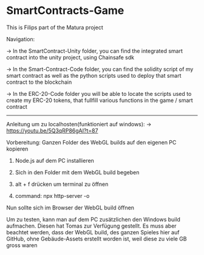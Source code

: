 # SmartContracts-Game
This is Filips part of the Matura project

Navigation:

-> In the SmartContract-Unity folder, you can find the integrated smart contract into the unity project, using Chainsafe sdk

-> In the Smart-Contract-Code folder, you can find the solidity script of my smart contract as well as the python scripts used to deploy that smart contract to the blockchain

-> In the ERC-20-Code folder you will be able to locate the scripts used to create my ERC-20 tokens, that fullfill various functions in the game / smart contract



----------------------------------------------------------------------------------------------

Anleitung um zu localhosten(funktioniert auf windows):
-> https://youtu.be/5Q3qRP86gAI?t=87

Vorbereitung: Ganzen Folder des WebGL builds auf den eigenen PC kopieren

1. Node.js auf dem PC installieren

2. Sich in den Folder mit dem WebGL build begeben

3. alt + f drücken um terminal zu öffnen

4. command: npx http-server -o 

Nun sollte sich im Browser der WebGL build öffnen

Um zu testen, kann man auf dem PC zusätzlichen den Windows build aufmachen. Diesen hat Tomas zur Verfügung gestellt. Es muss aber beachtet werden, dass der WebGL build, des ganzen Spieles hier auf GitHub, ohne Gebäude-Assets erstellt worden ist, weil diese zu viele GB gross waren
